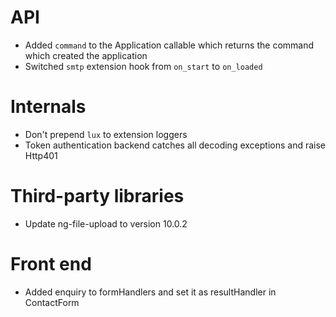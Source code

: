 
# API

* Added ``command`` to the Application callable which returns the command which
  created the application
* Switched ``smtp`` extension hook from ``on_start`` to ``on_loaded``

# Internals

* Don't prepend ``lux`` to extension loggers
* Token authentication backend catches all decoding exceptions and raise Http401

# Third-party libraries
* Update ng-file-upload to version 10.0.2

# Front end

* Added enquiry to formHandlers and set it as resultHandler in ContactForm